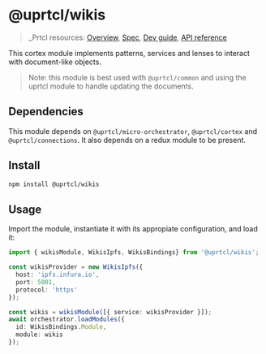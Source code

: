 # @uprtcl/wikis

>_Prtcl resources: [Overview](https://github.com/uprtcl/spec/wiki), [Spec](https://github.com/uprtcl/spec), [Dev guide](https://github.com/uprtcl/js-uprtcl/wiki), [API reference](https://uprtcl.github.io/js-uprtcl/)

This cortex module implements patterns, services and lenses to interact with document-like objects.

> Note: this module is best used with `@uprtcl/common` and using the uprtcl module to handle updating the documents.

## Dependencies

This module depends on `@uprtcl/micro-orchestrator`, `@uprtcl/cortex` and `@uprtcl/connections`. It also depends on a redux module to be present.

## Install

```bash
npm install @uprtcl/wikis
```

## Usage

Import the module, instantiate it with its appropiate configuration, and load it:

```ts
import { wikisModule, WikisIpfs, WikisBindings} from '@uprtcl/wikis';

const wikisProvider = new WikisIpfs({
  host: 'ipfs.infura.io',
  port: 5001,
  protocol: 'https'
});

const wikis = wikisModule([{ service: wikisProvider }]);
await orchestrator.loadModules({
  id: WikisBindings.Module,
  module: wikis
});
```

